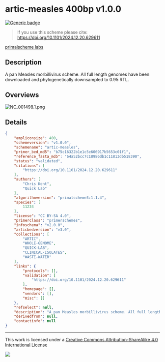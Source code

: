 # artic-measles 400bp v1.0.0

[![Generic badge](https://img.shields.io/badge/STATUS-validated-green.svg)](https://labs.primalscheme.com/faqs)

> If you use this scheme please cite: https://doi.org/10.1101/2024.12.20.629611

[primalscheme labs](https://labs.primalscheme.com/detail/artic-measles/400/v1.0.0)

## Description

A pan Measles morbillivirus scheme. All full length genomes have been downloaded and phylogenetically downsampled to 0.95 RTL.

## Overviews

![NC_001498.1.png](work/NC_001498.1.png)

## Details

```json
{
    "ampliconsize": 400,
    "schemeversion": "v1.0.0",
    "schemename": "artic-measles",
    "primer_bed_md5": "b75c16322b1e1c5e606917b5653c01f1",
    "reference_fasta_md5": "64a52bcc7c18986db1c11813db518390",
    "status": "validated",
    "citations": [
        "https://doi.org/10.1101/2024.12.20.629611"
    ],
    "authors": [
        "Chris Kent",
        "Quick Lab"
    ],
    "algorithmversion": "primalscheme3:1.1.4",
    "species": [
        11234
    ],
    "license": "CC BY-SA 4.0",
    "primerclass": "primerschemes",
    "infoschema": "v2.0.0",
    "articbedversion": "v3.0",
    "collections": [
        "ARTIC",
        "WHOLE-GENOME",
        "QUICK-LAB",
        "CLINICAL-ISOLATES",
        "WASTE-WATER"
    ],
    "links": {
        "protocols": [],
        "validation": [
            "https://doi.org/10.1101/2024.12.20.629611"
        ],
        "homepage": [],
        "vendors": [],
        "misc": []
    },
    "refselect": null,
    "description": "A pan Measles morbillivirus scheme. All full length genomes have been downloaded and phylogenetically downsampled to 0.95 RTL.",
    "derivedfrom": null,
    "contactinfo": null
}
```



------------------------------------------------------------------------

This work is licensed under a [Creative Commons Attribution-ShareAlike 4.0 International License](http://creativecommons.org/licenses/by-sa/4.0/) 

![](https://i.creativecommons.org/l/by-sa/4.0/88x31.png)